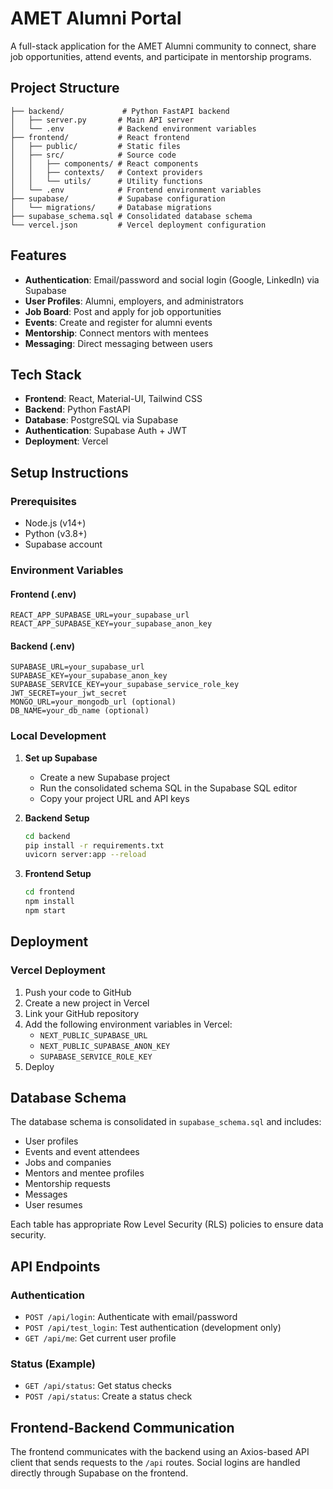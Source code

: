 # AMET Alumni Portal

A full-stack application for the AMET Alumni community to connect, share job opportunities, attend events, and participate in mentorship programs.

## Project Structure

```
├── backend/             # Python FastAPI backend
│   ├── server.py       # Main API server
│   └── .env            # Backend environment variables
├── frontend/           # React frontend
│   ├── public/         # Static files
│   ├── src/            # Source code
│   │   ├── components/ # React components
│   │   ├── contexts/   # Context providers
│   │   └── utils/      # Utility functions
│   └── .env            # Frontend environment variables
├── supabase/           # Supabase configuration
│   └── migrations/     # Database migrations
├── supabase_schema.sql # Consolidated database schema
└── vercel.json         # Vercel deployment configuration
```

## Features

- **Authentication**: Email/password and social login (Google, LinkedIn) via Supabase
- **User Profiles**: Alumni, employers, and administrators
- **Job Board**: Post and apply for job opportunities
- **Events**: Create and register for alumni events
- **Mentorship**: Connect mentors with mentees
- **Messaging**: Direct messaging between users

## Tech Stack

- **Frontend**: React, Material-UI, Tailwind CSS
- **Backend**: Python FastAPI
- **Database**: PostgreSQL via Supabase
- **Authentication**: Supabase Auth + JWT
- **Deployment**: Vercel

## Setup Instructions

### Prerequisites

- Node.js (v14+)
- Python (v3.8+)
- Supabase account

### Environment Variables

#### Frontend (.env)

```
REACT_APP_SUPABASE_URL=your_supabase_url
REACT_APP_SUPABASE_KEY=your_supabase_anon_key
```

#### Backend (.env)

```
SUPABASE_URL=your_supabase_url
SUPABASE_KEY=your_supabase_anon_key
SUPABASE_SERVICE_KEY=your_supabase_service_role_key
JWT_SECRET=your_jwt_secret
MONGO_URL=your_mongodb_url (optional)
DB_NAME=your_db_name (optional)
```

### Local Development

1. **Set up Supabase**

   - Create a new Supabase project
   - Run the consolidated schema SQL in the Supabase SQL editor
   - Copy your project URL and API keys

2. **Backend Setup**

   ```bash
   cd backend
   pip install -r requirements.txt
   uvicorn server:app --reload
   ```

3. **Frontend Setup**

   ```bash
   cd frontend
   npm install
   npm start
   ```

## Deployment

### Vercel Deployment

1. Push your code to GitHub
2. Create a new project in Vercel
3. Link your GitHub repository
4. Add the following environment variables in Vercel:
   - `NEXT_PUBLIC_SUPABASE_URL`
   - `NEXT_PUBLIC_SUPABASE_ANON_KEY`
   - `SUPABASE_SERVICE_ROLE_KEY`
5. Deploy

## Database Schema

The database schema is consolidated in `supabase_schema.sql` and includes:

- User profiles
- Events and event attendees
- Jobs and companies
- Mentors and mentee profiles
- Mentorship requests
- Messages
- User resumes

Each table has appropriate Row Level Security (RLS) policies to ensure data security.

## API Endpoints

### Authentication

- `POST /api/login`: Authenticate with email/password
- `POST /api/test_login`: Test authentication (development only)
- `GET /api/me`: Get current user profile

### Status (Example)

- `GET /api/status`: Get status checks
- `POST /api/status`: Create a status check

## Frontend-Backend Communication

The frontend communicates with the backend using an Axios-based API client that sends requests to the `/api` routes. Social logins are handled directly through Supabase on the frontend.
